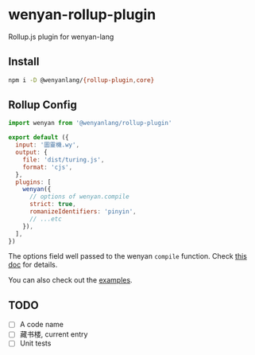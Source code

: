 # wenyan-rollup-plugin

Rollup.js plugin for wenyan-lang

## Install

```bash
npm i -D @wenyanlang/{rollup-plugin,core}
```

## Rollup Config

```js
import wenyan from '@wenyanlang/rollup-plugin'

export default ({
  input: '圖靈機.wy',
  output: {
    file: 'dist/turing.js',
    format: 'cjs',
  },
  plugins: [
    wenyan({
      // options of wenyan.compile
      strict: true,
      romanizeIdentifiers: 'pinyin',
      // ...etc
    }),
  ],
})
```

The options field well passed to the wenyan `compile` function. Check [this doc](https://github.com/wenyan-lang/wenyan/wiki/Compiler-API#compiler-options) for details.

You can also check out the [examples](./examples).

## TODO

- [ ] A code name
- [ ] 藏书楼, current entry
- [ ] Unit tests